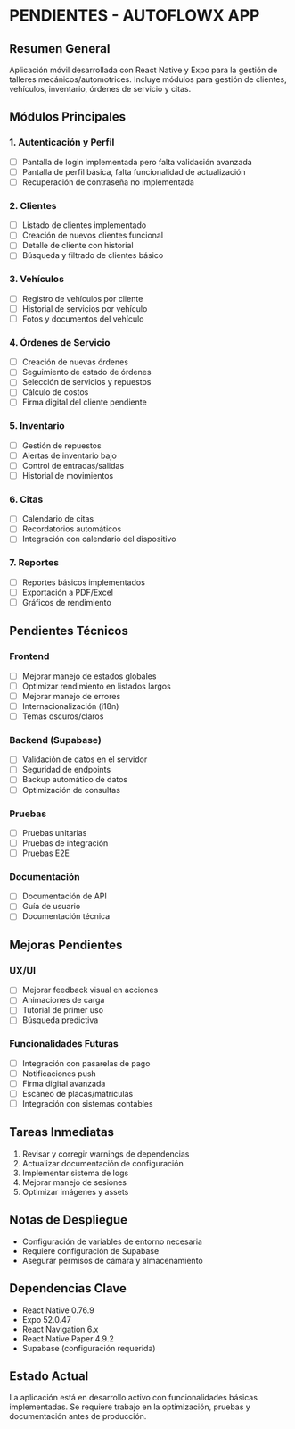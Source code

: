 # PENDIENTES - AUTOFLOWX APP

## Resumen General
Aplicación móvil desarrollada con React Native y Expo para la gestión de talleres mecánicos/automotrices. Incluye módulos para gestión de clientes, vehículos, inventario, órdenes de servicio y citas.

## Módulos Principales

### 1. Autenticación y Perfil
- [ ] Pantalla de login implementada pero falta validación avanzada
- [ ] Pantalla de perfil básica, falta funcionalidad de actualización
- [ ] Recuperación de contraseña no implementada

### 2. Clientes
- [ ] Listado de clientes implementado
- [ ] Creación de nuevos clientes funcional
- [ ] Detalle de cliente con historial
- [ ] Búsqueda y filtrado de clientes básico

### 3. Vehículos
- [ ] Registro de vehículos por cliente
- [ ] Historial de servicios por vehículo
- [ ] Fotos y documentos del vehículo

### 4. Órdenes de Servicio
- [ ] Creación de nuevas órdenes
- [ ] Seguimiento de estado de órdenes
- [ ] Selección de servicios y repuestos
- [ ] Cálculo de costos
- [ ] Firma digital del cliente pendiente

### 5. Inventario
- [ ] Gestión de repuestos
- [ ] Alertas de inventario bajo
- [ ] Control de entradas/salidas
- [ ] Historial de movimientos

### 6. Citas
- [ ] Calendario de citas
- [ ] Recordatorios automáticos
- [ ] Integración con calendario del dispositivo

### 7. Reportes
- [ ] Reportes básicos implementados
- [ ] Exportación a PDF/Excel
- [ ] Gráficos de rendimiento

## Pendientes Técnicos

### Frontend
- [ ] Mejorar manejo de estados globales
- [ ] Optimizar rendimiento en listados largos
- [ ] Mejorar manejo de errores
- [ ] Internacionalización (i18n)
- [ ] Temas oscuros/claros

### Backend (Supabase)
- [ ] Validación de datos en el servidor
- [ ] Seguridad de endpoints
- [ ] Backup automático de datos
- [ ] Optimización de consultas

### Pruebas
- [ ] Pruebas unitarias
- [ ] Pruebas de integración
- [ ] Pruebas E2E

### Documentación
- [ ] Documentación de API
- [ ] Guía de usuario
- [ ] Documentación técnica

## Mejoras Pendientes

### UX/UI
- [ ] Mejorar feedback visual en acciones
- [ ] Animaciones de carga
- [ ] Tutorial de primer uso
- [ ] Búsqueda predictiva

### Funcionalidades Futuras
- [ ] Integración con pasarelas de pago
- [ ] Notificaciones push
- [ ] Firma digital avanzada
- [ ] Escaneo de placas/matrículas
- [ ] Integración con sistemas contables

## Tareas Inmediatas
1. Revisar y corregir warnings de dependencias
2. Actualizar documentación de configuración
3. Implementar sistema de logs
4. Mejorar manejo de sesiones
5. Optimizar imágenes y assets

## Notas de Despliegue
- Configuración de variables de entorno necesaria
- Requiere configuración de Supabase
- Asegurar permisos de cámara y almacenamiento

## Dependencias Clave
- React Native 0.76.9
- Expo 52.0.47
- React Navigation 6.x
- React Native Paper 4.9.2
- Supabase (configuración requerida)

## Estado Actual
La aplicación está en desarrollo activo con funcionalidades básicas implementadas. Se requiere trabajo en la optimización, pruebas y documentación antes de producción.
